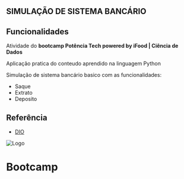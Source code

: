 ## SIMULAÇÃO DE SISTEMA BANCÁRIO  


## Funcionalidades

Atividade do **bootcamp Potência Tech powered by iFood | Ciência de Dados**

Aplicação pratica do conteudo aprendido na linguagem Python

Simulação de sistema bancário basico com as funcionalidades:

- Saque
- Extrato
- Deposito



## Referência

 - [DIO](dio.me)



![Logo](https://hermes.dio.me/tracks/f5dba255-da18-427a-a02a-ca11a339c1cd.png)

# Bootcamp
